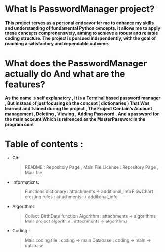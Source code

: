 # What Is PasswordManager project?

**This project serves as a personal endeavor for me to enhance my skills and understanding of fundamental Python concepts. It allows me to apply these concepts comprehensively, aiming to achieve a robust and reliable coding structure. The project is pursued independently, with the goal of reaching a satisfactory and dependable outcome.**

# What does the PasswordManager actually do And what are the features? 
**As the name Is self explanatory , It is a Terminal based password manager , But instead of just focusing on the concept ( dictionaries ) That Was learned and trained during the project ,
The Project Contain's Account management , Deleting , Viewing , Adding Password , And a password for the main account Which is refrenced as the MasterPassword in the program core.**

# Table of contents : 
- Git:
  > README : Repository Page , Main File 
  > License : Repository Page , Main file
- Informations:
  > Functions dictionary : attachments -> additional_info
  > FlowChart creating rules : attachments -> additional_info
- Algorithms:
  > Collect_BirthDate function Algorithm : attachments -> algorithms
  > Main project algorithm : attachments -> algorithms
- Coding :
  > Main coding file : coding -> main
  > Database : coding -> main -> database



